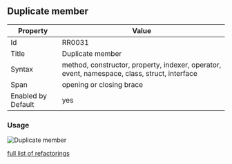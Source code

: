 ## Duplicate member

Property | Value
--- | --- 
Id | RR0031
Title | Duplicate member
Syntax | method, constructor, property, indexer, operator, event, namespace, class, struct, interface
Span | opening or closing brace
Enabled by Default | yes

### Usage

![Duplicate member](../../images/refactorings/DuplicateMember.png)

[full list of refactorings](Refactorings.md)
